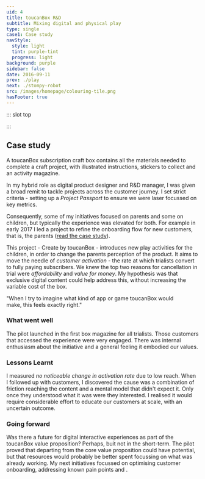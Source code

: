 ```yaml
---
uid: 4
title: toucanBox R&D
subtitle: Mixing digital and physical play
type: single
case1: Case study
navStyle:
  style: light
  tint: purple-tint
  progress: light
background: purple
sidebar: false
date: 2016-09-11
prev: ./play
next: ./stompy-robot
src: /images/homepage/colouring-tile.png
hasFooter: true
---
```


::: slot top

<Stage-ProjectStage :noise="true" rag="rag-6" ragTitle="rag-2" ctaLabel="create.toucanbox.com" ctaUrl="https://create.toucanbox.com"
description="I explored whether adding digital value to the physical craft box can lift activation rate at a critical point in the first box experience.">

<template v-slot:visual-background>
  <figure class="full-screen">
    <Heros-ImageHero src="/images/toucan-rnd/all-together5.jpg" alt="Ecosia mobile devices"/>
  </figure>
</template>

<template v-slot:platform>

Responsive web app

</template>

<template v-slot:timeframe>

2016

</template>

<template v-slot:my-role>

Project lead
~ UI/UX Designer
~ Front-end Developer

</template>

<template v-slot:team>

Stakeholders in:
~ Marketing
~ Operations
~ Technology

</template>

</Stage-ProjectStage>

:::

<Content-TextSection padding="is-initial" style="padding-top: 4em;" rag="rag-5" columnOffset="title-offset">

## Case study

A toucanBox subscription craft box contains all the materials needed to complete a craft project, with illustrated instructions, stickers to collect and an activity magazine.

In my hybrid role as digital product designer and R&D manager, I was given a broad remit to tackle projects across the customer journey. I set strict criteria - setting up a _Project Passport_ to ensure we were laser focussed on key metrics.

Consequently, some of my initiatives focused on parents and some on children, but typically the experience was elevated for both. For example in early 2017 I led a project to refine the onboarding flow for new customers, that is, the parents ([read the case study](/projects/toucanbox)).

This project - Create by toucanBox - introduces new play activities for the children, in order to change the parents perception of the product. It aims to move the needle of _customer activation_ - the rate at which trialists convert to fully paying subscribers. We knew the top two reasons for cancellation in trial were _affordability_ and _value for money_. My hypothesis was that exclusive digital content could help address this, without increasing the variable cost of the box.

<template v-slot:aside>

####  The challenge{ .challenge-title }

Establish to what extent digital content linked to the trial box can increase activation rate. Estimate the costs and benefits of producing further digital content.

<br>

#### The outcome{ .challenge-title }

Promising pilot with some very engaged users but high friction moving to a device from the magazine reduced the reach, leading to low overall impact on activation.

_I have omitted confidential information in this case study._
{ .secondary }

<!-- All work is my own unless stated otherwise. -->

</template>

</Content-TextSection>





<Content-MainSectionDivider aside="Section 1 of 3" title="Discovery"/>





<Content-PointsSection  rag="rag-3" :points="[
{ src:'/svg-icons/icon_sad.svg', alt:'sad face', title:'The box often didn’t seem like good value for money', description:'Even satisfied customers felt the product was somewhat overpriced. They focussed on the value of the materials, rather than the holistic experience.' },
{ src:'/svg-icons/icon_time.svg', alt:'clock', title:'The duration of the toucanBox experience could feel short', description:'Some customers would craft with their children, others would use the box to get a moment of peace. In both cases they wanted a longer lasting experience.' },
{ src:'/svg-icons/icon_idea.svg', alt:'lightbulb', title:'What would be distinctive about digital content by toucanBox?', description:'toucanBox customers want to offer their children hands-on play away from the screen. So any digital content could not be a screen-only experience.' },
{ src:'/svg-icons/icon_search.svg', alt:'search', title:'Top apps and search queries suggested areas of focus', description:'Creative, Learning, Exploration, Rhythm, Roleplay, Nurture and Story were the top categories in app stores and web search.' },
{ src:'/svg-icons/icon_docs.svg', alt:'documents', title:'Device access and ability lifts at the upper range of our age group', description:'A survey of parents in Germany (2016, The Kids Want Mobile) found that device access, frequency, session duration and child ability increase rapidly from age 6.' },
{ src:'/svg-icons/icon_device.svg', alt:'device', title:'Digital toys for young children have specific characteristics', description:'Based on competitor research I could see that apps and games targeting our age group are not typically competitive. They offer open-ended play.'},
]">

<template v-slot:content>

## Research

<p class="subtitle">
  I asked existing toucanBox customers what <em>value for money</em> means to them and collected their attitudes to children's digital media.
</p>

While I engaged parents with an in-depth interview, I simultaneously offered their children a selection of apps to play on an iPhone. We later switched our attention to the child, discussed what they were doing and asked them questions. This way I fleshed out my existing data insights with qualitative information and play tested competitor apps.

<!-- to flesh out our existing data insights (unsubscribe reasons)
Once the interview concluded we switched our attention

-->

</template>

</Content-PointsSection>





<Content-ImageFrames-MainImageSection url="/images/toucan-rnd/process.jpg" alt="placeholder" :aside="true" padding="has-divider">

<template v-slot:content>

## User journey and ideation

What ways can customers access our digital content? I foresaw three possible routes; dedicated toucanBox native app, online accounts or URL/QR code printed in the box. There was a balance to be struck between the friction when reaching the content and the effort required to build the delivery medium. For a pilot, it was hard to justify building a native app or adding the business logic necessary for content to automatically appear in customers' accounts, making printed URLs the natural choice.

I facilitated a company-wide brainstorm for content ideas. They broadly split into two themes _Interactive activity_ and _Content hub_. We agreed to spin out the second concept, into what later became toucanBox Activities Hub (with a focus on SEO and customer acquisition).

<!-- [User profiles](/projects/toucanbox/#who-are-our-customers)  -->

</template>

<template v-slot:aside>

<div class="columns is-gapless">
  <div class="column is-two-thirds">
    <figure class="image parent-loading is-square">
      <img class="lazyload" data-src="/images/toucan-rnd/page.jpg" alt="magazine page which links to digital content">
    </figure>
  </div>
</div>

<figcaption>

#### Magazine

The magazine in the first box features a double page spread introducing Create by toucanBox.

</figcaption>

</template>

</Content-ImageFrames-MainImageSection>


<Content-ImageFrames-SquareImagesRow padding="has-divider" :images="[
{ url:'https://player.vimeo.com/video/412315835', alt:'square test 1', caption:'Square image caption 1', slot:'slot1', iframe:true },
{ url:'https://player.vimeo.com/video/412315982', alt:'square test 2', caption:'Square image caption 2', slot:'slot2', iframe:true },
{ url:'/images/toucan-rnd/colouring.jpg', alt:'square test 3', caption:'Square image caption 3', slot:'slot3', iframe:false },
]">

<template slot="content">

## Testing prototypes

<p class="subtitle" style="margin-bottom: 0;">
  I was able to test at toucanBox's regular craft testing sessions with parents and children.
</p>

<!-- Customer acquisition and retention were two of the most discussed performance metrics at toucanBox. This project however, focused on an equally important but somewhat subtler metric; the rate at which trialists convert to fully paid customers (activation rate). -->

</template>

<template slot="slot1">

#### Augmented reality (AR) on/in craft

Add 3D animated characters, enhancements and storytelling to a child’s finished craft project.

- Children found the concept very compelling{ .check }
- They used AR in unforeseen, creative ways: "Look I've got wings on my arm"{ .check }
- No support for AR in web browsers (2016){ .cross }
{ .check-list }

</template>

<template slot="slot2">

#### Extended storytelling

A comic in the magazine, with an interactive finale. Each craft is a new chapter in a digital adventure.

- This prototype excited children the least{ .cross }
- The interruption in the story broke the children's attention{ .cross }
{ .check-list }

</template>

<template slot="slot3">

#### Make a Toucanoo of you!

Then print it out and colour it in. Toucanoos are cute triangular characters which feature in the toucanBox activity magazine.

- Engrossed children for up to 45 minutes{ .check }
- Digital / physical crossover experience{ .check }
- Not linked to the box theme{ .cross }
{ .check-list }

</template>

</Content-ImageFrames-SquareImagesRow>



<Content-MainAsideSection padding="is-large has-divider" rag="rag-6" :aside="true" columnOffset="table-offset">

<template slot="content">

## Detailing a candidate

My next steps were to refine the Toucanoo colouring sheet prototype by taking action on test feedback and improving the visual design.

</template>

<template>

**Observation** | **Remedy** |
--- | --- |
*"My Toucanoo is called Wendy"*  Many children named their Toucanoos, even if they werent able to write the names | I added a text box in the print modal where an older child or parent could type the name, which appears on the printout |
*"Theres no skirt!"*  Several important accessories were clearly missing | I added skirts, wellington boots and several other accessories |
*"I dont want this one"*  Children wanted to be able to delete accessories | I observed children dragging items off the screen, attempting to delete them, so made that actually work |
Certain types of accessory like hats, clothes and shoes quickly cluttered the screen and didnt make sense out of their intended positions | I made new placements in specific categories (e.g. hair) remove the previous accessory of that type. This proved to be an intuitive limitation |
Parents found it hard to get printing to work. It depended a great deal on the device, configuration and their technical aptitude | I added the possibility of saving directly as a PDF and a printing FAQ page |
Many adult testers requested that hand-held items move when the hand moves | This proved tricky to implement in the existing system, so I decided not to include it for the pilot |
{.table .is-fullwidth}

</template>

<template slot="aside">

<figure class="image parent-loading is-9by16">
  <iframe class="lazyload" data-src="https://player.vimeo.com/video/293190638" frameborder="0" webkitallowfullscreen mozallowfullscreen allowfullscreen></iframe>
</figure>
<figcaption>

Low-fi prototype of the Toucanoo colouring sheet maker, used in early testing

</figcaption>

</template>

</Content-MainAsideSection>



<Content-MainSectionDivider aside="Section 2 of 3" title="Delivery"/>



<Content-ImageFrames-MainImageSection rag="rag-3" imageClass="is-5by3" url="/images/toucan-rnd/colouring-design.png" alt="placeholder" :aside="true" >

<template v-slot:content>

## Visual design

In early 2018 the Creative Team updated the look and feel of the activity magazine. In order to maximise consistency in the journey from magazine to web content, I chose to update the visual style of the experience. It also acted as a preview of how the new look might translate into UI across the website.

</template>

<template v-slot:aside>

<div class="columns is-gapless">

<div class="column is-two-thirds">

<figure class="image parent-loading is-square">
  <img class="lazyload" data-src="/images/toucan-rnd/magazine-cover-en.jpg" alt="toucanBox magazines">
</figure>

</div>

</div>

<!-- <figcaption>

#### Following the new magazine

Matching the style of the new toucanBox magazine required a different look and feel from the website.

</figcaption> -->

</template>

</Content-ImageFrames-MainImageSection>




<Content-ThreeColumnSection padding="is-large has-divider">

<template v-slot:content>

## Development

<!-- <p class="subtitle">
  I asked existing toucanBox customers what ‘value for money’ means to them and gathered their attitudes to children's digital media.
</p> -->

<p style="padding-right: 4em;">
I selected WebGL Canvas rather than DOM or SVG. My rationale was performance on low-spec mobile devices, which could lean on their graphics processor (GPU) to keep frame-rate high and animations smooth.
</p>

</template>

<template v-slot:column1>

<figure class="image parent-loading is-square">
  <img class="lazyload" data-src="/images/toucan-rnd/production-assets.jpg" alt="tile map of image assets">
</figure>

<figcaption>

Dozens of Toucanoo accessories packed on a compressed PNG sprite sheet

</figcaption>

</template>

<template v-slot:column2>

<figure class="image parent-loading is-square">
  <iframe class="lazyload" data-src="https://player.vimeo.com/video/293190505" frameborder="0" webkitallowfullscreen mozallowfullscreen allowfullscreen></iframe>
</figure>

<figcaption>

Tuning tweens and sinusoidal motion sometimes produced unexpected results

</figcaption>


</template>

<template v-slot:column3>

<Content-Techstack

:techs="[
{ title:'Framework', description:'Jekyll' },
{ title:'Localisation', description:'Jekyll language plugin' },
{ title:'Renderer', description:'Pixi.js' },
{ title:'Build', description:'Browserify, Gulp' },
]"

/>

<!-- <div class="box content">

### Techstack

**Framework** Jekyll
~ **CSS** SCSS
~ **Canvas renderer** Pixi.js
~ **Localisation** Jekyll multi language plugin
~ **Build** Browserify, Gulp

</div> -->

</template>

</Content-ThreeColumnSection>





<Content-MainSectionDivider aside="Section 3 of 3" title="Evaluation"/>





<Content-TextSection rag="rag-6">

<p class="subtitle" style="padding-right: 3em;">
  "When I try to imagine what kind of app or game toucanBox would make, this feels exactly right."
</p>

### What went well

The pilot launched in the first box magazine for all trialists. Those customers that accessed the experience were very engaged. There was internal enthusiasm about the initiative and a general feeling it embodied our values.

### Lessons Learnt

I measured _no noticeable change in activation rate_ due to low reach. When I followed up with customers, I discovered the cause was a combination of friction reaching the content and a mental model that didn't expect it. Only once they understood what it was were they interested. I realised it would require considerable effort to educate our customers at scale, with an uncertain outcome.

### Going forward

<p>
Was there a future for digital interactive experiences as part of the toucanBox value proposition? Perhaps, buit not in the short-term. The pilot proved that departing from the core value proposition could have potential, but that resources would probably be better spent focussing on what was already working. My next initiatives focussed on <router-link to="/projects/toucanbox">optimising customer onboarding</router-link>, addressing known pain points and <Content-ModalLink label="enhancing the subscription experience">
<template v-slot:modal>
<Content :page-key="$site.pages.find(p => p.path === '/extra/toucanbox-personalisation/').key"/>
</template>
</Content-ModalLink>.
</p>

<template slot="aside">

<figure class="image parent-loading is-9by16">
  <iframe class="lazyload" data-src="https://player.vimeo.com/video/293190429" frameborder="0" webkitallowfullscreen mozallowfullscreen allowfullscreen></iframe>
</figure>
<!-- <figcaption>

Useability testing a high fidelity iteration with children.

</figcaption> -->

#### External links

[create.toucanbox.com](create.toucanbox.com)

</template>


</Content-TextSection>



<Content-MetricsSection padding="is-medium-large" :metrics="[
{ metric:'3x', description:'higher average time on page' },
{ metric:'56', description:'minutes longest session' },
{ metric:'3.4%', description:'of trialists accessed the experience' },
]"/>
